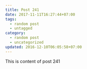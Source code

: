 ```yaml
---
title: Post 241
date: 2017-11-11T16:27:44+07:00
tags:
  - random post
  - untagged
category:
  - random post
  - uncategorized
updated: 2016-12-10T06:05:58+07:00
---
```

This is content of post 241